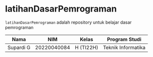 # latihanDasarPemrograman
`latihanDasarPemrograman` adalah repository untuk belajar dasar pemrograman

| Nama      | NIM         | Kelas     | Program Studi      |
|-----------|-------------|-----------|--------------------|
| Supardi G | 20220040084 | H (TI22H) | Teknik Informatika |
